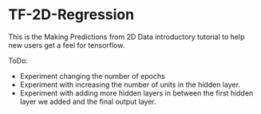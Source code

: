 # TF-2D-Regression

This is the Making Predictions from 2D Data introductory tutorial to help new users get a feel for tensorflow.

ToDo:
* Experiment changing the number of epochs
* Experiment with increasing the number of units in the hidden layer.
* Experiment with adding more hidden layers in between the first hidden layer we added and the final output layer.
